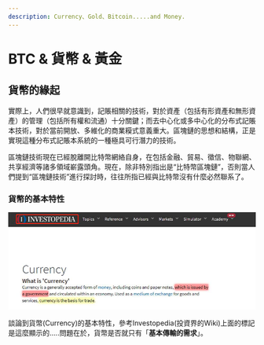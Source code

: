 ```yaml
---
description: Currency、Gold、Bitcoin.....and Money.
---
```


# BTC & 貨幣 & 黃金

## 貨幣的緣起

實際上，人們很早就意識到，記賬相關的技術，對於資產（包括有形資產和無形資產）的管理（包括所有權和流通）十分關鍵；而去中心化或多中心化的分布式記賬本技術，對於當前開放、多維化的商業糢式意義重大。區塊鏈的思想和結構，正是實現這種分布式記賬本系統的一種極具可行潛力的技術。

區塊鏈技術現在已經脫離開比特幣網絡自身，在包括金融、貿易、徵信、物聯網、共享經濟等諸多領域嶄露頭角。現在，除非特別指出是“比特幣區塊鏈”，否則當人們提到“區塊鏈技術”進行探討時，往往所指已經與比特幣沒有什麼必然聯系了。

### 貨幣的基本特性

![From Ivestopedia](../.gitbook/assets/image%20%284%29.png)

談論到貨幣\(Currency\)的基本特性，參考Investopedia\(投資界的Wiki\)上面的標記是這麼顯示的.....問題在於，貨幣是否就只有「**基本傳輸的需求**」。







